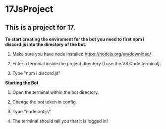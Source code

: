 # 17JsProject
## This is a project for 17.

**To start creating the enviroment for the bot you need to first npm i discord.js into the directory of the bot.**

1) Make sure you have node installed https://nodejs.org/en/download/

2) Enter a termnial inside the project directory (I use the VS Code terminal).

3) Type "npm i discord.js"

**Starting the Bot**

1) Open the terminal within the bot directory.

2) Change the bot token in config.

3) Type "node bot.js"

4) The terminal should tell you that it is logged in!
